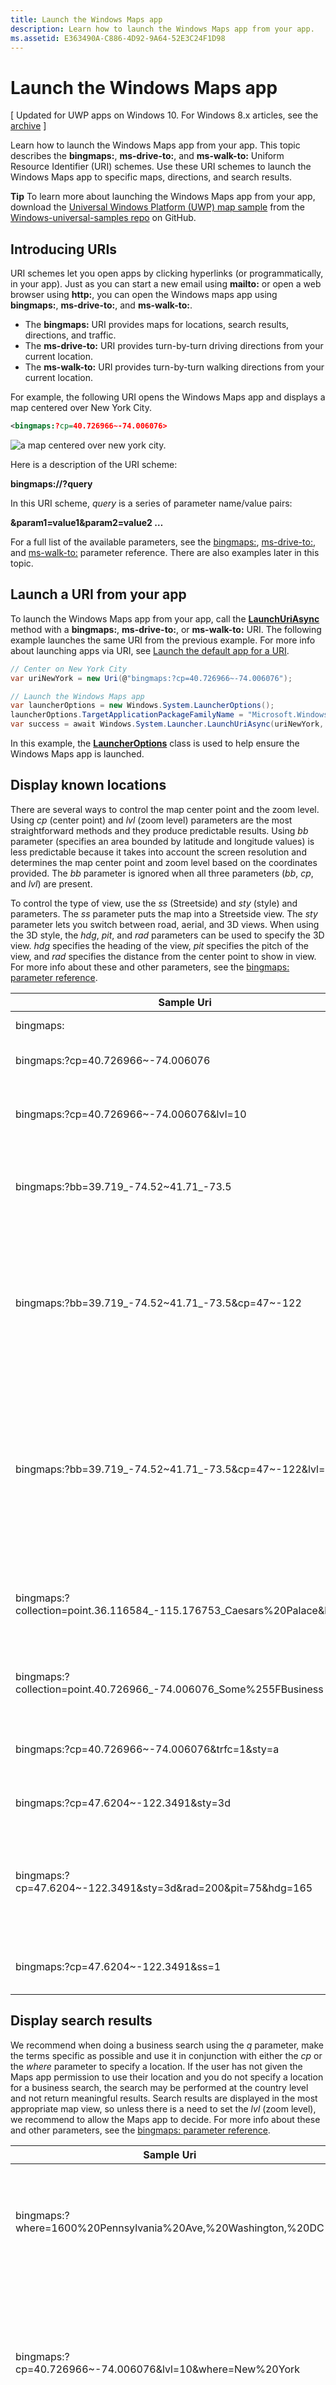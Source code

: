 ```yaml
---
title: Launch the Windows Maps app
description: Learn how to launch the Windows Maps app from your app.
ms.assetid: E363490A-C886-4D92-9A64-52E3C24F1D98
---
```


# Launch the Windows Maps app


\[ Updated for UWP apps on Windows 10. For Windows 8.x articles, see the [archive](http://go.microsoft.com/fwlink/p/?linkid=619132) \]


Learn how to launch the Windows Maps app from your app. This topic describes the **bingmaps:**, **ms-drive-to:**, and **ms-walk-to:** Uniform Resource Identifier (URI) schemes. Use these URI schemes to launch the Windows Maps app to specific maps, directions, and search results.

**Tip** To learn more about launching the Windows Maps app from your app, download the [Universal Windows Platform (UWP) map sample](http://go.microsoft.com/fwlink/p/?LinkId=619977) from the [Windows-universal-samples repo](http://go.microsoft.com/fwlink/p/?LinkId=619979) on GitHub.

## Introducing URIs


URI schemes let you open apps by clicking hyperlinks (or programmatically, in your app). Just as you can start a new email using **mailto:** or open a web browser using **http:**, you can open the Windows maps app using **bingmaps:**, **ms-drive-to:**, and **ms-walk-to:**.

-   The **bingmaps:** URI provides maps for locations, search results, directions, and traffic.
-   The **ms-drive-to:** URI provides turn-by-turn driving directions from your current location.
-   The **ms-walk-to:** URI provides turn-by-turn walking directions from your current location.

For example, the following URI opens the Windows Maps app and displays a map centered over New York City.

```xml
<bingmaps:?cp=40.726966~-74.006076>
```

![a map centered over new york city.](images/mapnyc.png)

Here is a description of the URI scheme:

**bingmaps://?query**

In this URI scheme, *query* is a series of parameter name/value pairs:

**&param1=value1&param2=value2 …**

For a full list of the available parameters, see the [bingmaps:](#bingmaps), [ms-drive-to:](#msdriveto), and [ms-walk-to:](#mswalkto) parameter reference. There are also examples later in this topic.

## Launch a URI from your app


To launch the Windows Maps app from your app, call the [**LaunchUriAsync**](https://msdn.microsoft.com/library/windows/apps/hh701476) method with a **bingmaps:**, **ms-drive-to:**, or **ms-walk-to:** URI. The following example launches the same URI from the previous example. For more info about launching apps via URI, see [Launch the default app for a URI](launch-default-app.md).

```cs
// Center on New York City
var uriNewYork = new Uri(@"bingmaps:?cp=40.726966~-74.006076");

// Launch the Windows Maps app
var launcherOptions = new Windows.System.LauncherOptions();
launcherOptions.TargetApplicationPackageFamilyName = "Microsoft.WindowsMaps_8wekyb3d8bbwe";
var success = await Windows.System.Launcher.LaunchUriAsync(uriNewYork, launcherOptions);
```

In this example, the [**LauncherOptions**](https://msdn.microsoft.com/library/windows/apps/hh701435) class is used to help ensure the Windows Maps app is launched.

## Display known locations


There are several ways to control the map center point and the zoom level. Using *cp* (center point) and *lvl* (zoom level) parameters are the most straightforward methods and they produce predictable results. Using *bb* parameter (specifies an area bounded by latitude and longitude values) is less predictable because it takes into account the screen resolution and determines the map center point and zoom level based on the coordinates provided. The *bb* parameter is ignored when all three parameters (*bb*, *cp*, and *lvl*) are present.

To control the type of view, use the *ss* (Streetside) and *sty* (style) and parameters. The *ss* parameter puts the map into a Streetside view. The *sty* parameter lets you switch between road, aerial, and 3D views. When using the 3D style, the *hdg*, *pit*, and *rad* parameters can be used to specify the 3D view. *hdg* specifies the heading of the view, *pit* specifies the pitch of the view, and *rad* specifies the distance from the center point to show in view. For more info about these and other parameters, see the [bingmaps: parameter reference](#bingmaps).

| Sample Uri                                                                 | Results                                                                                                                                                                                                   |
|----------------------------------------------------------------------------|-----------------------------------------------------------------------------------------------------------------------------------------------------------------------------------------------------------|
| bingmaps:                                                                  | Opens the Maps app.                                                                                                                                                                                       |
| bingmaps:?cp=40.726966~-74.006076                                          | Displays a map centered over New York City.                                                                                                                                                               |
| bingmaps:?cp=40.726966~-74.006076&lvl=10                                   | Displays a map centered over New York City with a zoom level of 10.                                                                                                                                       |
| bingmaps:?bb=39.719\_-74.52~41.71\_-73.5                                   | Displays a map of New York City with the size of the screen as the bounding box.                                                                                                                          |
| bingmaps:?bb=39.719\_-74.52~41.71\_-73.5&cp=47~-122                        | Displays a map of New York City, which is the area specified in the bounding box argument. The center point for Seattle specified in the **cp** argument is ignored.                                      |
| bingmaps:?bb=39.719\_-74.52~41.71\_-73.5&cp=47~-122&lvl=8                  | Displays a map of New York, which is the area specified in the **bb** argument. The **cp** argument, which specifies Seattle, is ignored because **cp** and **lvl** are ignored when **bb** is specified. |
| bingmaps:?collection=point.36.116584\_-115.176753\_Caesars%20Palace&lvl=16 | Displays a map with a point named Caesars Palace (in Las Vegas) and sets the zoom level to 16.                                                                                                            |
| bingmaps:?collection=point.40.726966\_-74.006076\_Some%255FBusiness        | Displays a map with a point named Some\_Business (in Las Vegas).                                                                                                                                          |
| bingmaps:?cp=40.726966~-74.006076&trfc=1&sty=a                             | Displays a map of NYC with traffic on and aerial map style.                                                                                                                                               |
| bingmaps:?cp=47.6204~-122.3491&sty=3d                                      | Displays a 3D view of the Space Needle.                                                                                                                                                                   |
| bingmaps:?cp=47.6204~-122.3491&sty=3d&rad=200&pit=75&hdg=165               | Displays a 3D view of the Space Needle with a radius of 200m, a pitch or 75 degrees, and a heading of 165 degrees.                                                                                        |
| bingmaps:?cp=47.6204~-122.3491&ss=1                                        | Displays a Streetside view of the Space Needle.                                                                                                                                                           |

 

## Display search results


We recommend when doing a business search using the *q* parameter, make the terms specific as possible and use it in conjunction with either the *cp* or the *where* parameter to specify a location. If the user has not given the Maps app permission to use their location and you do not specify a location for a business search, the search may be performed at the country level and not return meaningful results. Search results are displayed in the most appropriate map view, so unless there is a need to set the *lvl* (zoom level), we recommend to allow the Maps app to decide. For more info about these and other parameters, see the [bingmaps: parameter reference](#bingmaps).

| Sample Uri                                                    | Results                                                                                                                                         |
|---------------------------------------------------------------|-------------------------------------------------------------------------------------------------------------------------------------------------|
| bingmaps:?where=1600%20Pennsylvania%20Ave,%20Washington,%20DC | Displays a map and searches for the address of the White House in Washington, D.C.                                                              |
| bingmaps:?cp=40.726966~-74.006076&lvl=10&where=New%20York     | Searches for New York near the specified center point, displays the results on a map, and sets the zoom level to 10.                            |
| bingmaps:?lvl=10&where=New%20York                             | Searches for New York and shows the result at zoom level 10.                                                                                    |
| bingmaps:?cp=40.726966~-74.006076&lvl=14.5&q=pizza            | Searches for pizza near the specified center point (that is, in New York City), displays the results on a map, and sets the zoom level to 14.5. |
| bingmaps:?q=coffee&where=Seattle                              | Searches for coffee in Seattle.                                                                                                                 |

 

## Display multiple points


Use the *collection* parameter to show a custom set of points on the map. If there is more than one point, a list of points is displayed. There can be up to 25 points in a collection and they are listed in the order provided. The collection takes precedence over search and directions requests. For more info about this parameter and others, see the [bingmaps: parameter reference](#bingmaps).

| Sample Uri                                                                                                                                                         | Results                                                                                                                   |
|--------------------------------------------------------------------------------------------------------------------------------------------------------------------|---------------------------------------------------------------------------------------------------------------------------|
| bingmaps:?collection=point.36.116584\_-115.176753\_Caesars%20Palace                                                                                                | Searches for Caesar's Palace in Las Vegas and displays the results on a map in the best map view.                         |
| bingmaps:?collection=point.36.116584\_-115.176753\_Caesars%20Palace&lvl=16                                                                                         | Displays a pushpin named Caesars Palace in Las Vegas and zooms to level 16.                                               |
| bingmaps:?collection=point.36.116584\_-115.176753\_Caesars%20Palace~point.36.113126\_-115.175188\_The%20Bellagio&lvl=16&cp=36.114902~-115.176669                   | Displays a pushpin named Caesars Palace and a pushpin named The Bellagio in Las Vegas and zooms to level 16.              |
| bingmaps:?collection=point.40.726966\_-74.006076\_Fake%255FBusiness%255Fwith%255FUnderscore                                                                        | Displays New York with a pushpin named Fake\_Business\_with\_Underscore.                                                  |
| bingmaps:?collection=name.Hotel%20List~point.36.116584\_-115.176753\_Caesars%20Palace~point.36.113126\_-115.175188\_The%20Bellagio&lvl=16&cp=36.114902~-115.176669 | Displays a list named Hotel List and two pushpins for Caesars Palace and The Bellagio in Las Vegas and zooms to level 16. |

 

## Display directions and traffic


You can display directions between two points using the *rtp* parameter; those points can be either an address or latitude and longitude coordinates. Use the *trfc* parameter to show traffic information. To specify the type of directions: driving, walking, or transit, use the *mode* parameter. If *mode* isn't specified, directions will be provided using the user's mode of transportation preference. For more info about these parameters and others, see the [bingmaps: parameter reference](#bingmaps).

![an example of directions](images/windowsmapgcdirections.png)

| Sample Uri                                                                                                              | Results                                                                                                                                                         |
|-------------------------------------------------------------------------------------------------------------------------|-----------------------------------------------------------------------------------------------------------------------------------------------------------------|
| bingmaps:?rtp=pos.44.9160\_-110.4158~pos.45.0475\_-109.4187                                                             | Displays a map with point-to-point directions. Because *mode* is not specified, directions will be provided using the user's mode of transportation preference. |
| bingmaps:?cp=43.0332~-87.9167&trfc=1                                                                                    | Displays a map centered over Milwaukee, WI with traffic.                                                                                                        |
| bingmaps:?rtp=adr.One Microsoft Way, Redmond, WA 98052~pos.39.0731\_-108.7238                                           | Displays a map with directions from the specified address to the specified location.                                                                            |
| bingmaps:?rtp=adr.1%20Microsoft%20Way,%20Redmond,%20WA,%2098052~pos.36.1223\_-111.9495\_Grand%20Canyon%20northern%20rim | Displays directions from 1 Microsoft Way, Redmond, WA, 98052 to the Grand Canyon's northern rim.                                                                |
| bingmaps:?rtp=adr.Davenport, CA~adr.Yosemite Village                                                                    | Displays a map with driving directions from the specified location to the specified landmark.                                                                   |
| bingmaps:?rtp=adr.Mountain%20View,%20CA~adr.San%20Francisco%20International%20Airport,%20CA&mode=d                      | Displays driving directions from Mountain View, CA to San Francisco International Airport, CA.                                                                  |
| bingmaps:?rtp=adr.Mountain%20View,%20CA~adr.San%20Francisco%20International%20Airport,%20CA&mode=w                      | Displays walking directions from Mountain View, CA to San Francisco International Airport, CA.                                                                  |
| bingmaps:?rtp=adr.Mountain%20View,%20CA~adr.San%20Francisco%20International%20Airport,%20CA&mode=t                      | Displays transit directions from Mountain View, CA to San Francisco International Airport, CA.                                                                  |

 

## Display turn-by-turn directions


The **ms-drive-to:** and **ms-walk-to:** URI schemes let you launch directly into a turn-by-turn view of a route. These URI schemes can only provide directions from the user's current location. If you must provide directions between points that do not include the user's current location, use the **binmaps:** URI scheme as described in the previous section. For more info about these URI schemes, see the [ms-drive-to:](#msdriveto) and [ms-walk-to:](#mswalkto) parameter reference.

> **Important**  When the **ms-drive-to:** or **ms-walk-to:** URI schemes are launched, the Maps app will check to see if the device has ever had a GPS location fix. If it has, then the Maps app will proceed to turn-by-turn directions. If it hasn't, the app will display the route overview, as described in [Display directions and traffic](#directions).

 

![an example of turn-by-turn directions](images/windowsmapsappdirections.png)

| Sample Uri                                                                                                | Results                                                                                       |
|-----------------------------------------------------------------------------------------------------------|-----------------------------------------------------------------------------------------------|
| ms-drive-to:?destination.latitude=47.680504&destination.longitude=-122.328262&destination.name=Green Lake | Displays a map with turn-by-turn driving directions to Green Lake from your current location. |
| ms-walk-to:?destination.latitude=47.680504&destination.longitude=-122.328262&destination.name=Green Lake  | Displays a map with turn-by-turn walking directions to Green Lake from your current location. |

 

## bingmaps: parameter reference


The syntax for each parameter in this table is shown by using Augmented Backus–Naur Form (ABNF).

<table>
<colgroup>
<col width="25%" />
<col width="25%" />
<col width="25%" />
<col width="25%" />
</colgroup>
<thead>
<tr class="header">
<th align="left">Parameter</th>
<th align="left">Definition</th>
<th align="left">ABNF Definition and Example</th>
<th align="left">Details</th>
</tr>
</thead>
<tbody>
<tr class="odd">
<td align="left"><p>**cp**</p></td>
<td align="left"><p>Center point</p></td>
<td align="left"><p>cp = "cp=" cpval</p>
<p>cpval = degreeslat "~" degreeslon</p>
<p>degreeslat = ["-"] 1*3DIGIT ["." 1*7DIGIT]</p>
<p>degreeslon = ["-"] 1*2DIGIT ["." 1*7DIGIT]</p>
<p>Example:</p>
<p>cp=40.726966~-74.006076</p></td>
<td align="left"><p>Both values must be expressed in decimal degrees and separated by a tilde(**~**).</p>
<p>Valid longitude values are between -180 and +180 inclusive.</p>
<p>Valid latitude values are between -90 and +90 inclusive.</p></td>
</tr>
<tr class="even">
<td align="left"><p>**bb**</p></td>
<td align="left"><p>Bounding box</p></td>
<td align="left"><p>bb = "bb=" southlatitude "_" westlongitude "~" northlatitude "_" eastlongitude</p>
<p>southlatitude = degreeslat</p>
<p>northlatitude = degreeslat</p>
<p>westlongitude = degreeslon</p>
<p>eastlongitude = degreeslon</p>
<p>Example:</p>
<p>bb=39.719_-74.52~41.71_-73.5</p></td>
<td align="left"><p>A rectangular area that specifies the bounding box expressed in decimal degrees, using a tilde (**~**) to separate the lower left corner from the upper right corner. Latitude and longitude for each are separated with an underscore (**_**).</p>
<p>Valid longitude values are between -180 and +180 inclusive.</p>
<p>Valid latitude values are between -90 and +90 inclusive.</p></td>
</tr>
<tr class="odd">
<td align="left"><p>**where**</p></td>
<td align="left"><p>Location</p></td>
<td align="left"><p>where = "where=" whereval</p>
<p>whereval = 1*( ALPHA / DIGIT / "-" / "." / "_" / pct-encoded / "!" / "$" / "'" / "(" / ")" / "*" / "+" / "," / ";" / ":" / "@" / "/" / "?")</p>
<p>Example:</p>
<p>where=1600%20Pennsylvania%20Ave,%20Washington,%20DC</p></td>
<td align="left"><p>Search term which is a location, landmark or place.</p></td>
</tr>
<tr class="even">
<td align="left"><p>**q**</p></td>
<td align="left"><p>Query Term</p></td>
<td align="left"><p>q = "q=" qval</p>
<p>qval = whereval / "~"</p>
<p>Example:</p>
<p>q=mexican%20restaurants</p></td>
<td align="left"><p>Search term for local business or category of businesses.</p></td>
</tr>
<tr class="odd">
<td align="left"><p>**lvl**</p></td>
<td align="left"><p>Zoom Level</p></td>
<td align="left"><p>lvl = "lvl=" 1*2DIGIT ["." 1*2DIGIT]</p>
<p>Example:</p>
l
<p>lvl=10.50</p></td>
<td align="left"><p>Defines the zoom level of the map view. Valid values are 1-20 where 1 is zoomed all the way out.</p></td>
</tr>
<tr class="even">
<td align="left"><p>**sty**</p></td>
<td align="left"><p>Style</p></td>
<td align="left"><p>sty = "sty=" ("a" / "r"/"3d")</p>
<p>Example:</p>
<p>sty=a</p></td>
<td align="left"><p>Defines the map style. Valid values for this parameter include:</p>
<ul>
<li>**a**: Display an aerial view of the map.</li>
<li>**r**: Display a road view of the map.</li>
<li>**3d**: Display a 3D view of the map. Use in conjunction with the **cp** parameter and optionally with the **rad** parameter.</li>
</ul>
<div class="alert">
> **Note**  Omitting the **sty** parameter produces the same results as sty=r.
</div>
<div>
 
</div></td>
</tr>
<tr class="odd">
<td align="left"><p>**rad**</p></td>
<td align="left"><p>Radius</p></td>
<td align="left"><p>rad = "rad=" 1*8DIGIT</p>
<p>Example:</p>
<p>rad=1000</p></td>
<td align="left"><p>A circular area that specifies the desired map view. The radius value is measured in meters.</p></td>
</tr>
<tr class="even">
<td align="left"><p>**pit**</p></td>
<td align="left"><p>Pitch</p></td>
<td align="left"><p>pit = "pit=" pitch</p>
<p>Example:</p>
<p>pit=60</p></td>
<td align="left"><p>Indicates the angle that the map is viewed at, where 90 is looking out at the horizon (maximum) and 0 is looking straight down (minimum).</p></td>
</tr>
<tr class="odd">
<td align="left"><p>**hdg**</p></td>
<td align="left"><p>Heading</p></td>
<td align="left"><p>hdg = "hdg=" heading</p>
<p>Example:</p>
<p>hdg=180</p></td>
<td align="left"><p>Indicates the direction the map is heading in degrees, where 0 or 360 = North, 90 = East, 180 = South, and 270 = West.</p></td>
</tr>
<tr class="even">
<td align="left"><p>**ss**</p></td>
<td align="left"><p>Streetside</p></td>
<td align="left"><p>ss = "ss=" BIT</p>
<p>Example:</p>
<p>ss=1</p></td>
<td align="left"><p>Indicates that street-level imagery is shown when <code>ss=1</code>. Omitting the **ss** parameter produces the same result as <code>ss=0</code>. Use in conjunction with the **cp** parameter to specify the location of the street-level view.</p>
<div class="alert">
> **Note**  Street-level imagery is not available in all regions.
</div>
<div>
 
</div></td>
</tr>
<tr class="odd">
<td align="left"><p>**trfc**</p></td>
<td align="left"><p>Traffic</p></td>
<td align="left"><p>trfc = "trfc=" BIT</p>
<p>Example:</p>
<p>trfc=1</p></td>
<td align="left"><p>Specifies whether traffic information is included on the map. Omitting the trfc parameter produces the same results as <code>trfc=0</code>.</p>
<div class="alert">
> **Note**  Traffic data is not available in all regions.
</div>
<div>
 
</div></td>
</tr>
<tr class="even">
<td align="left"><p>**rtp**</p></td>
<td align="left"><p>Route</p></td>
<td align="left"><p>rtp = "rtp=" (waypoint "~" [waypoint]) / ("~" waypoint)</p>
<p>waypoint = (("pos." cpval ["_" whereval]) / ("adr." whereval))</p>
<p>Examples:</p>
<p>rtp=adr.Mountain%20View,%20CA~adr.SFO</p>
<p>rtp=adr.One%20Microsoft%20Way,%20Redmond,%20WA~pos.45.23423_-122.1232 _My%20Picnic%20Spot</p></td>
<td align="left"><p>Defines the start and end of a route to draw on the map, separated by a tilde (**~**). Each of the waypoints is defined by either a position using latitude and longitude (**cp**) or an address identifier (**where**).</p>
<p>A complete route contains exactly two waypoints. For example, a route with two waypoints is defined by <code>rtp="A"~"B"</code>.</p>
<p>It's also acceptable to specify an incomplete route. For example, you can define only the start of a route with <code>rtp="A"~</code>. In this case, the driving directions input panel is displayed with the provided waypoint in the **From:** field and the **To:** field that has focus.</p>
<p>If only the end of a route is specified, as with <code>rtp=~"B"</code>, the driving directions panel is displayed with the provided waypoint in the **To:** field. If available, the current location is pre-populated in the **From:** field with focus.</p>
<p>No route line is drawn when an incomplete route is given.</p>
<p>Use in conjunction with the **mode** parameter to specify the mode of transportation (driving, transit, or walking). If **mode** isn't specified, directions will be provided using the user's mode of transportation preference.</p>
<div class="alert">
**Note**  A title can be used for a location if the location is specified by the **pos** parameter value. Rather than showing the latitude and longitude, the title will be displayed.
</div>
<div>
 
</div></td>
</tr>
<tr class="odd">
<td align="left"><p>**mode**</p></td>
<td align="left"><p>Route mode</p></td>
<td align="left"><p>mode = "mode=" ("d" / "t" / "w")</p>
<p>Example:</p>
<p>mode=d</p></td>
<td align="left"><p>Defines the route mode. Valid values for this parameter include:</p>
<ul>
<li>**d**: Displays route overview for driving directions</li>
<li>**t**: Displays route overview for transit directions</li>
<li>**w**: Displays route overview for walking directions</li>
</ul>
<p>Use in conjunction with the **rtp** parameter for route directions. If **mode** isn't specified, directions will be provided using the user's mode of transportation preference.</p></td>
</tr>
<tr class="even">
<td align="left"><p>**collection**</p></td>
<td align="left"><p>Collection</p></td>
<td align="left"><p>collection = "collection="</p>
<p>Example:</p>
<p>collection=name.Custom%20List</p></td>
<td align="left"><p>Collection of entities to be added to the map and list.</p>
<p>Supported Entities are:</p>
<ul>
<li>point</li>
</ul>
<p>Separate multiple collections editor items with tildes (**~**).</p>
<p>If the item you specify contains a tilde, make sure the tilde is encoded as <code>%7E</code>. If not accompanied by Center point and Zoom Level parameters, the collection will provide the best map view.</p></td>
</tr>
<tr class="odd">
<td align="left"><p>**point**</p></td>
<td align="left"><p>Point</p></td>
<td align="left"><p>point = "point." pointval_title_notes_link URL_photo URL</p>
<p>pointval = degreeslat "_" degreeslon</p>
<p>title = whereval / _</p>
<p>Example:</p>
<p>collection=point.40.726966_-74.006076_Pin%20Title</p></td>
<td align="left"><p>Specifies a point to add by using latitude and longitude. For points, the value includes the latitude, longitude, title, notes, link URL, and photo URL to display, each separated by an underscore (**_**):</p>
<p>If the item you specify contains an underscore, make sure the underscore is double encoded as <code>%255F</code>.</p>
<p>Max length of the title and notes parameters is 255 chars.</p>
<p>If a point is defined without a name, the title will be "Custom pin."</p></td>
</tr>
<tr class="even">
<td align="left"><p>**name**</p></td>
<td align="left"><p>Name</p></td>
<td align="left"><p>name = "name." whereval</p>
<p>Example:</p>
<p>collection=name.Hotel%20List</p></td>
<td align="left"><p>Name of the collection. If a name is not provided and there is more than one entity in the collection, the default name is "Custom pins."</p></td>
</tr>
</tbody>
</table>

 

## ms-drive-to: parameter reference


The Uri to launch a request for turn-by-turn driving directions has the following format.

> **Note**  You don’t specify the starting point in this URI scheme. The starting point is always assumed to be the current location. If you need to specify a starting point other than the current location, see [Display directions and traffic](#directions).

 

| Parameter | Definition | Example | Details |
|------------|-----------|---------|---------|
| **destination.latitude** | Destination latitude | Example: destination.latitude=47.6451413797194 | The latitude of the destination. |
| **destination.longitude** | Destination longitude | Example: destination.longitude=-122.141964733601 | The longitude of the destination. |
| **name** | Name of the destination | Example: destination.name=Redmond, WA | Then name of the destination. You do not have to encode the Uri or the **name** value. |

 

## ms-walk-to: parameter reference


The Uri to launch a request for turn-by-turn walking directions has the following format.

> **Note**  You don’t specify the starting point in this URI scheme. The starting point is always assumed to be the current location. If you need to specify a starting point other than the current location, see [Display directions and traffic](#directions).

 

| Parameter | Definition | Example | Details |
|-----------|------------|---------|----------|
| **destination.latitude** | Destination latitude | Example: destination.latitude=47.6451413797194 | The latitude of the destination. |
| **destination.longitude** | Destination longitude | Example: destination.longitude=-122.141964733601 | The longitude of the destination. |
| **name** | Name of the destination | Example: destination.name=Redmond, WA | Then name of the destination. You do not have to encode the Uri or the **name** value. |

 

 

 





<!--HONumber=Mar16_HO2-->


